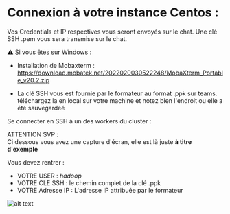 # Connexion à votre instance Centos :

Vos Credentials et IP respectives vous seront envoyés sur le chat.
Une clé SSH .pem vous sera transmise sur le chat.

:warning: Si vous êtes sur Windows :

- Installation de Mobaxterm :  
https://download.mobatek.net/2022020030522248/MobaXterm_Portable_v20.2.zip

- La clé SSH vous est fournie par le formateur au format .ppk sur teams. 
téléchargez  la en local sur votre machine et notez bien l'endroit ou elle a été sauvegardeé

Se connecter en SSH à un des workers du cluster :  

ATTENTION SVP :   
Ci dessous vous avez une capture d'écran, elle est là juste **à titre d'exemple**

Vous devez rentrer :
- VOTRE USER : *hadoop*  
- VOTRE CLE SSH : le chemin complet de la clé .ppk  
- VOTRE Adresse IP : L'adresse IP attribuée par le formateur  

![alt text](https://i.ibb.co/tYL7W8y/Annotation-2020-05-08-135954.png)  


<!-- La clé est fournie au format .pem : Convertissez-la en .ppk 

Pour ce faire suivre le mini-tuto ce-dessous :

- Convert PEM to PPK :

1. Open PuTTYgen
3. Click "Load" on the right side about 3/4 down
4. Set the file type to *.*
5. Browse to, and Open your .pem file
6. PuTTY will auto-detect everything it needs, and you just need to click "Save private key" and you can save your ppk key for use with PuTTY

https://stackoverflow.com/questions/3190667/convert-pem-to-ppk-file-format --!>

